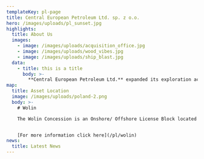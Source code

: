 ```yaml
---
templateKey: pl-page
title: Central European Petroleum Ltd. sp. z o.o.
hero: /images/uploads/pl_sunset.jpg
highlights:
  title: About Us
  images:
    - image: /images/uploads/acquisition_office.jpg
    - image: /images/uploads/wood_vibes.jpg
    - image: /images/uploads/ship_blast.jpg
  data:
    - title: this is a title
      body: >-
        **Central European Petroleum Ltd.** expanded its exploration activities into Poland by participating in the first hydrocarbon concessions licensing round in 2016 after successfully completing the pre-qualification procedure. Following the competitive process which follows the European Union Directive 94/22, CEP was awarded the Wolin Concession in northwest Poland in December 2017. The Onshore/ Offshore License is flanked by, and on trend with, two conventional gas-bearing reservoirs where 6 successful wells have been drilled to date.
map:
  title: Asset Location
  image: /images/uploads/poland-2.png
  body: >-
    # Wolin

    The Wolin Concession is an Onshore/ Offshore License Block located in Northwestern Poland along the Polish-German border and Baltic coast, 50 km North of Szczecin


    [For more information click here](/pl/wolin)
news:
  title: Latest News
---
```

